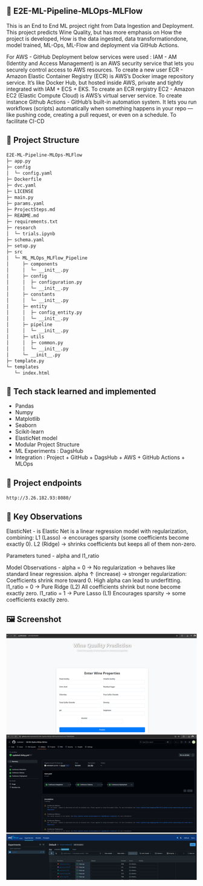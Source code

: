 ## 🧠 E2E-ML-Pipeline-MLOps-MLFlow

This is an End to End ML project right from Data Ingestion and Deployment.
This project predicts Wine Quality, but has more emphasis on How the project is developed, How is the data ingested, data transformationdone, model trained, ML-Ops, ML-Flow and deployment via GitHub Actions.

For AWS - GitHub Deployment below services were used :
IAM -
   AM (Identity and Access Management) is an AWS security service that lets you securely control access to AWS resources.
   To create a new user
ECR - 
   Amazon Elastic Container Registry (ECR) is AWS’s Docker image repository service. It’s like Docker Hub, but hosted inside AWS, private and tightly integrated with IAM + ECS + EKS.
   To create an ECR rergistry
EC2 - 
   Amazon EC2 (Elastic Compute Cloud) is AWS’s virtual server service.
   To create instance
Github Actions -
   GitHub’s built-in automation system. It lets you run workflows (scripts) automatically when something happens in your repo — like pushing code, creating a pull request, or even on a schedule.
   To facilitate CI-CD

## 📁 Project Structure
```
E2E-ML-Pipeline-MLOps-MLFlow
├─ app.py
├─ config
│  └─ config.yaml
├─ Dockerfile
├─ dvc.yaml
├─ LICENSE
├─ main.py
├─ params.yaml
├─ ProjectSteps.md
├─ README.md
├─ requirements.txt
├─ research
│  └─ trials.ipynb
├─ schema.yaml
├─ setup.py
├─ src
│  └─ ML_MLOps_MLFlow_Pipeline
│     ├─ components
│     │  └─ __init__.py
│     ├─ config
│     │  ├─ configuration.py
│     │  └─ __init__.py
│     ├─ constants
│     │  └─ __init__.py
│     ├─ entity
│     │  ├─ config_entity.py
│     │  └─ __init__.py
│     ├─ pipeline
│     │  └─ __init__.py
│     ├─ utils
│     │  ├─ common.py
│     │  └─ __init__.py
│     └─ __init__.py
├─ template.py
└─ templates
   └─ index.html

```

## 📡 Tech stack learned and implemented
- Pandas
- Numpy
- Matplotlib
- Seaborn
- Scikit-learn
- ElasticNet model
- Modular Project Structure
- ML Experiments : DagsHub
- Integration : Project + GitHub + DagsHub + AWS + GitHub Actions + MLOps

## 📡 Project endpoints
   `http://3.26.182.93:8080/`

## 📁 Key Observations

ElasticNet - is Elastic Net is a linear regression model with regularization, combining:
      L1 (Lasso) → encourages sparsity (some coefficients become exactly 0).
      L2 (Ridge) → shrinks coefficients but keeps all of them non-zero.

Parameters tuned - alpha and l1_ratio

Model Observations  -
      alpha = 0 → No regularization → behaves like standard linear regression.
      alpha ↑ (increase) → stronger regularization:
         Coefficients shrink more toward 0.
         High alpha can lead to underfitting.
      l1_ratio = 0 → Pure Ridge (L2)
         All coefficients shrink but none become exactly zero.
      l1_ratio = 1 → Pure Lasso (L1)
         Encourages sparsity → some coefficients exactly zero.

## 🖼️ Screenshot 
![App Preview](quality.png)
![CI/CD Pipeline](cicd.png)
![MLFlow](ml.png)


